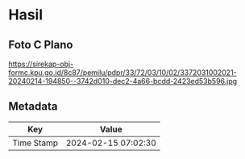 # Hasil

## Foto C Plano

https://sirekap-obj-formc.kpu.go.id/8c87/pemilu/pdpr/33/72/03/10/02/3372031002021-20240214-194850--3742d010-dec2-4a66-bcdd-2423ed53b596.jpg


## Metadata

| Key        | Value               |
| ---------- | ------------------- |
| Time Stamp | 2024-02-15 07:02:30 |



